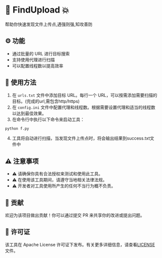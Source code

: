 # 🚀 FindUpload 💥

帮助你快速发现文件上传点,遇强则强,知攻善防

## ⚙️ 功能

- 通过批量的 URL 进行目标搜索
- 支持使用代理进行扫描
- 可以配置线程数以提高效率

## 📝 使用方法

1. 在 `urls.txt` 文件中添加目标 URL。每行一个 URL，可以按需添加需要扫描的目标。(完成的url,需包含http/https)
2. 在 `config.ini` 文件中配置代理和线程数。根据需要设置代理和适当的线程数以达到最佳效果。
3. 在命令行中执行以下命令来启动工具：

```bash
python f.py
```

4. 工具将自动进行扫描，当发现文件上传点时，将会输出结果到success.txt文件中

## ⚠️ 注意事项

- ⚠️ 请确保你具有合法授权来测试和使用此工具。
- ⚠️ 在使用该工具期间，请遵守当地相关法律法规。
- ⚠️ 开发者对工具使用所产生的任何不当行为概不负责。

## 🙌 贡献

欢迎为该项目做出贡献！你可以通过提交 PR 来共享你的改进或提出问题。

## 📄 许可证

该工具在 Apache License 许可证下发布。有关更多详细信息，请查看[LICENSE](LICENSE)文件。
